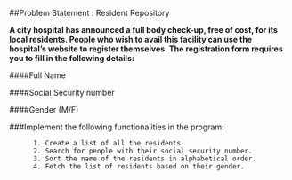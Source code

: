 ##Problem Statement : Resident Repository

**A city hospital has announced a full body check-up, free of cost, for its local residents.
People who wish to avail this facility can use the hospital’s website to register themselves. 
The registration form requires you to fill in the following details:**

####Full Name  

####Social Security number

####Gender (M/F)     

###Implement the following functionalities in the program:


          1. Create a list of all the residents. 
          2. Search for people with their social security number.
          3. Sort the name of the residents in alphabetical order. 
          4. Fetch the list of residents based on their gender.

